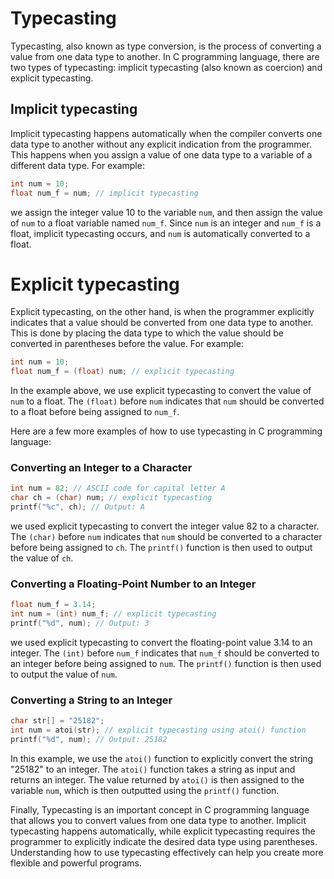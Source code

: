 <!-- 4-->
# Typecasting

Typecasting, also known as type conversion, is the process of converting a value from one data type to another. In C programming language, there are two types of typecasting: implicit typecasting (also known as coercion) and explicit typecasting.



## Implicit typecasting

Implicit typecasting happens automatically when the compiler converts one data type to another without any explicit indication from the programmer. This happens when you assign a value of one data type to a variable of a different data type. For example:

```c
int num = 10;
float num_f = num; // implicit typecasting
```

we assign the integer value 10 to the variable `num`, and then assign the value of `num` to a float variable named `num_f`. Since `num` is an integer and `num_f` is a float, implicit typecasting occurs, and `num` is automatically converted to a float.



# Explicit typecasting

Explicit typecasting, on the other hand, is when the programmer explicitly indicates that a value should be converted from one data type to another. This is done by placing the data type to which the value should be converted in parentheses before the value. For example:

```c
int num = 10;
float num_f = (float) num; // explicit typecasting
```

In the example above, we use explicit typecasting to convert the value of `num` to a float. The `(float)` before `num` indicates that `num` should be converted to a float before being assigned to `num_f`.

Here are a few more examples of how to use typecasting in C programming language:


### Converting an Integer to a Character

```c
int num = 82; // ASCII code for capital letter A
char ch = (char) num; // explicit typecasting
printf("%c", ch); // Output: A
```

we used explicit typecasting to convert the integer value 82 to a character. The `(char)` before `num` indicates that `num` should be converted to a character before being assigned to `ch`. The `printf()` function is then used to output the value of `ch`.


### Converting a Floating-Point Number to an Integer

```c
float num_f = 3.14;
int num = (int) num_f; // explicit typecasting
printf("%d", num); // Output: 3
```

we used explicit typecasting to convert the floating-point value 3.14 to an integer. The `(int)` before `num_f` indicates that `num_f` should be converted to an integer before being assigned to `num`. The `printf()` function is then used to output the value of `num`.


### Converting a String to an Integer

```c
char str[] = "25182";
int num = atoi(str); // explicit typecasting using atoi() function
printf("%d", num); // Output: 25182
```

In this example, we use the `atoi()` function to explicitly convert the string "25182" to an integer. The `atoi()` function takes a string as input and returns an integer. The value returned by `atoi()` is then assigned to the variable `num`, which is then outputted using the `printf()` function.

Finally, Typecasting is an important concept in C programming language that allows you to convert values from one data type to another. Implicit typecasting happens automatically, while explicit typecasting requires the programmer to explicitly indicate the desired data type using parentheses. Understanding how to use typecasting effectively can help you create more flexible and powerful programs.
